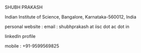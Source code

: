 SHUBH PRAKASH

Indian Institute of Science, Bangalore, Karnataka-560012, India

personal website : 
email : shubhprakash at iisc dot ac dot in

linkedIn profile

mobile : +91-9599569825

